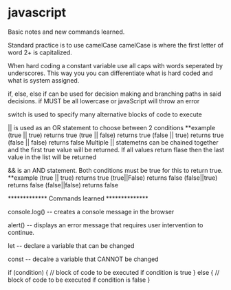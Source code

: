# javascript
Basic notes and new commands learned. 

Standard practice is to use camelCase 
camelCase is where the first letter of word 
2+ is capitalized. 

When hard coding a constant variable use all caps
with words seperated by underscores. This way you
you can differentiate what is hard coded and what
is system assigned.

if, else, else if can be used for decision making
and branching paths in said decisions.
    if MUST be all lowercase or javaScript will 
    throw an error

switch is used to specify many alternative blocks of code to execute

|| is used as an OR statement to choose between 2 conditions
    **example
    (true || true) returns true
    (true || false) returns true
    (false || true) returns true
    (false || false) returns false
Multiple || statemetns can be chained together and 
the first true value will be returned. If all values 
return flase then the last value in the list will
 be returned

&& is an AND statement. Both conditions must be 
true for this to return true.
    **example
    (true || true) returns true
    (true||False) returns false
    (false||true) returns false
    (false||false) returns false
    

************* Commands learned **************

console.log() -- creates a console message in the browser

alert() -- displays an error message that requires
user intervention to continue.

let -- declare a variable that can be changed

const -- decalre a variable that CANNOT be changed

if (condition) {
    // block of code to be executed if condition is true
} else {
    // block of code to be executed if condition is false
}


